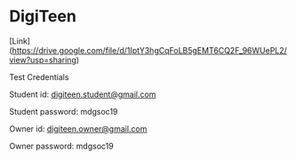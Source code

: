 # DigiTeen

[Link] (https://drive.google.com/file/d/1IptY3hgCqFoLB5gEMT6CQ2F_96WUePL2/view?usp=sharing)

Test Credentials

Student id: digiteen.student@gmail.com

Student password: mdgsoc19

Owner id: digiteen.owner@gmail.com

Owner password: mdgsoc19
